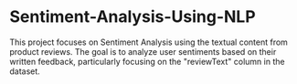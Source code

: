 # Sentiment-Analysis-Using-NLP
This project focuses on Sentiment Analysis using the textual content from product reviews. The goal is to analyze user sentiments based on their written feedback, particularly focusing on the "reviewText" column in the dataset.
